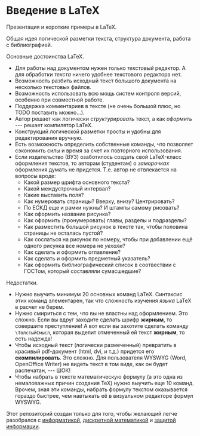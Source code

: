 # Введение в LaTeX

Презентация и короткие примеры в LaTeX.

Общая идея логической разметки текста, структура документа, работа с библиографией.

Основные достоинства LaTeX.
* Для работы над документом нужен только *текстовый* редактор. А для обработки *текста* ничего удобнее текстового редактора нет.
* Возможность разбить исходный текст большого документа на несколько текстовых файлов.
* Возможность использовать всю мощь систем контроля версий, особенно при совместной работе.
* Поддержка комментариев в тексте (не очень большой плюс, но TODO поставить можно...).
* Автор решает как логически *структурировать* текст, а как *оформить* --- решает компилятор LaTeX.
* Конструкций логической разметки просты и удобны для редактирования вручную.
* Есть возможность определить собственные команды, что позволяет сэкономить силы и время за счет их повторного использования.
* Если издательство (ВУЗ) озаботилось создать свой  LaTeX-класс оформления текстов, то авторам (студентам) о *заморочках* оформления думать не придется. Т.е. автор не отвлекается на вопросы вроде:
  * Какой размер шрифта основного текста?
  * Какой междустрочный интервал?
  * Какие выставить поля?
  * Как нумеровать страницы? Вверху, внизу? Центрировать?
  * По ЕСКД еще и рамки нужны? И штампы самому рисовать?
  * Как оформить название рисунка?
  * Как оформить (пронумеровать) главы, разделы и подразделы?
  * Как разместить большой рисунок в тексте так, чтобы половина страницы не осталась пустой?
  * Как сослаться на рисунок по номеру, чтобы при добавлении ещё одного рисунка все номера не *уехали*?
  * Как сделать и оформить оглавление?
  * Как сделать и оформить предметный указатель?
  * Как оформить библиографический список в соотвествии с ГОСТом, который составляли сумасшедшие?

Недостатки.
* Нужно выучить минимум 20 основных команд LaTeX. Синтаксис этих команд элементарен, так что сложность изучения *языка* LaTeX в расчет не берем.
* Нужно смириться с тем, что вы не властны над оформлением. Это сложно. Если вы вдруг заходите сделать шрифр **жирным**, то совершите преступление! А вот если вы захотите сделать команду `\ТолстыйСмысл`, которая выделит отмеченный ей текст **жирным**, то есть надежда!
* Чтобы исходный текст (логически размеченный) превратить в красивый pdf-документ (html, dvi, и т.д.) придется его **скомпилировать**. Это сложно. Для пользователя WYSWYG (Word, OpenOffice Writer) не видеть текст в том виде, как он будет распечатан, --- ШОК!
* Чтобы набрать в тексте математическую формулу (а это одна из немаловажных причин создания TeX) нужно выучить еще 10 команд. Врочем, зная эти команды, набрать формулу текстом оказывается гораздо быстрее, чем навтыкать её в визуальном редакторе формул WYSWYG.

Этот репозиторий создан только для того, чтобы желающий легче разобрался с [информатикой](https://github.com/mmshihov/informatics), [дискретной математикой](https://github.com/mmshihov/discrete-math) и [защитой информации](https://github.com/mmshihov/security).
